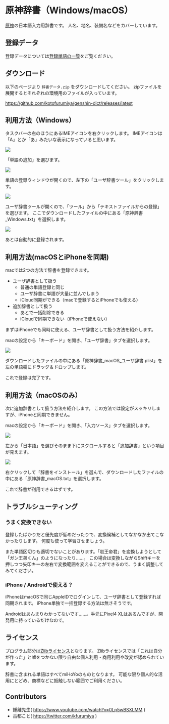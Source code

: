 # 原神辞書（Windows/macOS）

[原神](https://genshin.mihoyo.com/ja/home)の日本語入力用辞書です。
人名、地名、装備名などをカバーしています。

## 登録データ

登録データについては[登録単語の一覧](./docs/dict_data.md)をご覧ください。

## ダウンロード

以下のページより `辞書データ.zip` をダウンロードしてください。
zipファイルを展開するとそれぞれの環境用のファイルが入っています。

https://github.com/kotofurumiya/genshin-dict/releases/latest

## 利用方法（Windows）

タスクバーの右のほうにあるIMEアイコンを右クリックします。
IMEアイコンは「A」とか「あ」みたいな表示になっていると思います。

![](./docs/img/win_ime_menu.png)

「単語の追加」を選びます。

![](./docs/img/win_addword.png)

単語の登録ウィンドウが開くので、左下の「ユーザ辞書ツール」をクリックします。

![](./docs/img/win_userdict_tool.png)

ユーザ辞書ツールが開くので、「ツール」から「テキストファイルからの登録」を選びます。
ここでダウンロードしたファイルの中にある「原神辞書_Windows.txt」を選択します。

![](./docs/img/win_userdict_success.png)

あとは自動的に登録されます。

## 利用方法(macOSとiPhoneを同期)

macでは2つの方法で辞書を登録できます。

- ユーザ辞書として扱う
  - 普通の単語登録と同じ
  - ユーザ辞書に単語が大量に並んでしまう
  - iCloud同期ができる（macで登録するとiPhoneでも使える）
- 追加辞書として扱う
  - あとで一括削除できる
  - iCloudで同期できない（iPhoneで使えない）

まずはiPhoneでも同時に使える、ユーザ辞書として扱う方法を紹介します。

macの設定から「キーボード」を開き、「ユーザ辞書」タブを選択します。

![](./docs/img/mac_pref_userdict.png)

ダウンロードしたファイルの中にある「原神辞書_macOS_ユーザ辞書.plist」を左の単語欄にドラッグ＆ドロップします。

これで登録は完了です。

## 利用方法（macOSのみ）

次に追加辞書として扱う方法を紹介します。
この方法では設定がスッキリしますが、iPhoneと同期できません。

macの設定から「キーボード」を開き、「入力ソース」タブを選択します。

![](./docs/img/mac_pref_keyboard.png)

左から「日本語」を選びそのまま下にスクロールすると「追加辞書」という項目が見えます。

![](./docs/img/mac_pref_add_dict.png)

右クリックして「辞書をインストール」を選んで、ダウンロードしたファイルの中にある「原神辞書_macOS.txt」を選択します。

これで辞書が利用できるはずです。

## トラブルシューティング

### うまく変換できない

登録したばかりだと優先度が低めだったりで、変換候補としてなかなか出てこなかったりします。
何度も使って学習させましょう。

また単語区切りも適切でないことがあります。「岩王帝君」を変換しようとして「ガン王弟くん」のようになったり……。
この場合は変換しながらShiftキーを押しつつ矢印キーの左右で変換範囲を変えることができるので、うまく調整してみてください。

### iPhone / Androidで使える？

iPhoneはmacOSで同じAppleIDでログインして、ユーザ辞書として登録すれば同期されます。
iPhone単独で一括登録する方法は無さそうです。

Androidはあんまりわかってないです……。手元にPixel4 XLはあるんですが、開発用に持っているだけなので。

## ライセンス

プログラム部分は[Zlibライセンス](./LICENSE)となります。
Zlibライセンスでは「これは自分が作った」と嘘をつかない限り自由な個人利用・商用利用や改変が認められています。

辞書に含まれる単語はすべてmiHoYoのものとなります。
可能な限り個人的な活用にとどめ、商標などに抵触しない範囲でご利用ください。

## Contributors

- 鍾離先生( https://www.youtube.com/watch?v=0Lp5wBSXLMM )
- 古都こと( https://twitter.com/kfurumiya )